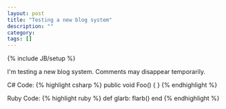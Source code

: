 ```yaml
---
layout: post
title: "Testing a new blog system"
description: ""
category: 
tags: []
---
```

{% include JB/setup %}

I'm testing a new blog system. Comments may disappear temporarily.

C# Code:
{% highlight csharp %}
public void Foo() {
}
{% endhighlight %}

Ruby Code:
{% highlight ruby %}
def glarb:
	flarb()
end
{% endhighlight %}